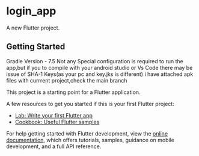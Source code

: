 # login_app

A new Flutter project.

## Getting Started

Gradle Version - 7.5
Not any Special configuration is required to run the app,but if you to compile with your android studio
or Vs Code there may be issue of SHA-1 Keys(as your pc and key.jks is different)
 i have attached apk files with currrent project,check the main branch

This project is a starting point for a Flutter application.

A few resources to get you started if this is your first Flutter project:

- [Lab: Write your first Flutter app](https://docs.flutter.dev/get-started/codelab)
- [Cookbook: Useful Flutter samples](https://docs.flutter.dev/cookbook)

For help getting started with Flutter development, view the
[online documentation](https://docs.flutter.dev/), which offers tutorials,
samples, guidance on mobile development, and a full API reference.

